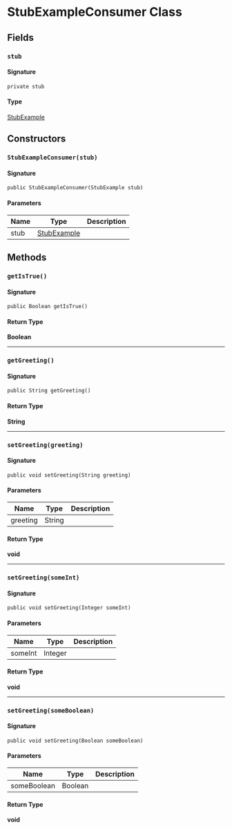 # StubExampleConsumer Class

## Fields
### `stub`

#### Signature
```apex
private stub
```

#### Type
[StubExample](StubExample.md)

## Constructors
### `StubExampleConsumer(stub)`

#### Signature
```apex
public StubExampleConsumer(StubExample stub)
```

#### Parameters
| Name | Type | Description |
|------|------|-------------|
| stub | [StubExample](StubExample.md) |  |

## Methods
### `getIsTrue()`

#### Signature
```apex
public Boolean getIsTrue()
```

#### Return Type
**Boolean**

---

### `getGreeting()`

#### Signature
```apex
public String getGreeting()
```

#### Return Type
**String**

---

### `setGreeting(greeting)`

#### Signature
```apex
public void setGreeting(String greeting)
```

#### Parameters
| Name | Type | Description |
|------|------|-------------|
| greeting | String |  |

#### Return Type
**void**

---

### `setGreeting(someInt)`

#### Signature
```apex
public void setGreeting(Integer someInt)
```

#### Parameters
| Name | Type | Description |
|------|------|-------------|
| someInt | Integer |  |

#### Return Type
**void**

---

### `setGreeting(someBoolean)`

#### Signature
```apex
public void setGreeting(Boolean someBoolean)
```

#### Parameters
| Name | Type | Description |
|------|------|-------------|
| someBoolean | Boolean |  |

#### Return Type
**void**